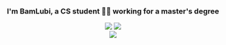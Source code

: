 ### <div align="center">I'm BamLubi, a CS student 👨‍💻 working for a master's degree</div>  

<div align="center">
  <img src="https://github-readme-stats.vercel.app/api/top-langs/?username=BamLubi&theme=lighth&layout=compact" />
  <img src="https://github-readme-stats.vercel.app/api?username=BamLubi&show_icons=true&icon_color=CE1D2D&text_color=718096&bg_color=ffffff&hide_title=true&count_private=true" />
</div>

<div align="center">
  <img src="https://komarev.com/ghpvc/?username=BamLubi&&style=flat-square" align="center" />
</div>  
